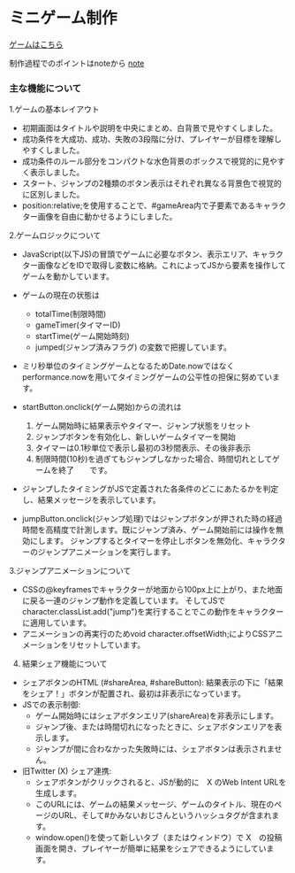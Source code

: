 # ミニゲーム制作
[ゲームはこちら](https://ery-15itie.github.io/minigame/)

制作過程でのポイントはnoteから
[note](https://note.com/ery_ashiato/n/n5a0c73c20e8a)

### 主な機能について
1.ゲームの基本レイアウト
* 初期画面はタイトルや説明を中央にまとめ、白背景で見やすくしました。
* 成功条件を大成功、成功、失敗の3段階に分け、プレイヤーが目標を理解しやすくしました。
* 成功条件のルール部分をコンパクトな水色背景のボックスで視覚的に見やすく表示しました。
* スタート、ジャンプの2種類のボタン表示はそれぞれ異なる背景色で視覚的に区別しました。
* position:relative;を使用することで、#gameArea内で子要素であるキャラクター画像を自由に動かせるようにしました。

2.ゲームロジックについて
* JavaScript(以下JS)の冒頭でゲームに必要なボタン、表示エリア、キャラクター画像などをIDで取得し変数に格納。これによってJSから要素を操作してゲームを動かしています。
* ゲームの現在の状態は
    - totalTime(制限時間)
    - gameTimer(タイマーID)
    - startTime(ゲーム開始時刻)
    - jumped(ジャンプ済みフラグ)
  の変数で把握しています。
* ミリ秒単位のタイミングゲームとなるためDate.nowではなくperformance.nowを用いてタイミングゲームの公平性の担保に努めています。
* startButton.onclick(ゲーム開始)からの流れは
  1. ゲーム開始時に結果表示やタイマー、ジャンプ状態をリセット
  2. ジャンプボタンを有効化し、新しいゲームタイマーを開始
  3. タイマーは0.1秒単位で表示し最初の3秒間表示、その後非表示
  4. 制限時間(10秒)を過ぎてもジャンプしなかった場合、時間切れとしてゲームを終了　　です。
* ジャンプしたタイミングがJSで定義された各条件のどこにあたるかを判定し、結果メッセージを表示しています。

* jumpButton.onclick(ジャンプ処理)ではジャンプボタンが押された時の経過時間を高精度で計測します。既にジャンプ済み、ゲーム開始前には操作を無効にします。
  ジャンプするとタイマーを停止しボタンを無効化、キャラクターのジャンプアニメーションを実行します。

3.ジャンプアニメーションについて
* CSSの@keyframesでキャラクターが地面から100px上に上がり、また地面に戻る一連のジャンプ動作を定義しています。
  そしてJSでcharacter.classList.add("jump")を実行することでこの動作をキャラクターに適用しています。
* アニメーションの再実行のためvoid character.offsetWidth;によりCSSアニメーションをリセットしています。

4. 結果シェア機能について
 * シェアボタンのHTML (#shareArea, #shareButton): 結果表示の下に「結果をシェア！」ボタンが配置され、最初は非表示になっています。
 * JSでの表示制御:
   * ゲーム開始時にはシェアボタンエリア(shareArea)を非表示にします。
   * ジャンプ後、または時間切れになったときに、シェアボタンエリアを表示します。
   * ジャンプが間に合わなかった失敗時には、シェアボタンは表示されません。
 * 旧Twitter (X) シェア連携:
   * シェアボタンがクリックされると、JSが動的に　X のWeb Intent URLを生成します。
   * このURLには、ゲームの結果メッセージ、ゲームのタイトル、現在のページのURL、そして#かみないおじさんというハッシュタグが含まれます。
   * window.open()を使って新しいタブ（またはウィンドウ）で X　の投稿画面を開き、プレイヤーが簡単に結果をシェアできるようにしています。


